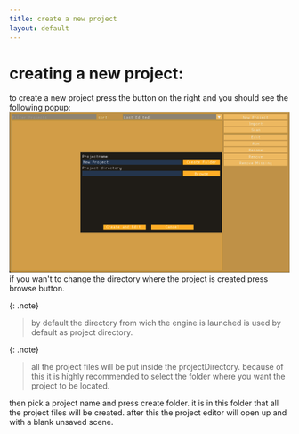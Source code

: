 ```yaml
---
title: create a new project
layout: default
---
```


# creating a new project:
to create a new project press the button on the right
and you should see the following popup:
![project creation](/images/projectManegementScreen-newProject.png)
if you wan't to change the directory where the project is created press browse button.

{: .note}
> by default the directory from wich the engine is launched is used by default as project directory.

{: .note}
> all the project files will be put inside the projectDirectory.
> because of this it is highly recommended to select the folder where you want the project to be located.

then pick a project name and press create folder.
it is in this folder that all the project files will be created.
after this the project editor will open up and with a blank unsaved scene.

